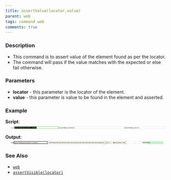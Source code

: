```yaml
---
title: assertValue(locator,value)
parent: web
tags: command web
comments: true
---
```


### Description

- This command is to assert value of the element found as per the locator.
- The command will pass if the value matches with the expected or else fail otherwise.

### Parameters

- **locator** - this parameter is the locator of the element.
- **value** -  this parameter is value to be found in the element and asserted.

### Example

**Script**:<br/>
![](image/assertValue_01.png)

**Output**:<br/>
![](image/assertValue_02.png)

### See Also

- [`web`](index.html)
- [`assertVisible(locator)`](assertVisible(locator).html)